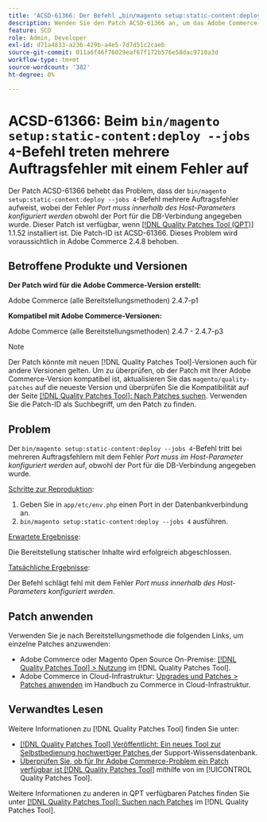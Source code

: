 ```yaml
---
title: 'ACSD-61366: Der Befehl „bin/magento setup:static-content:deploy —jobs 4“ schlägt mit einem Fehler bei mehreren Vorgängen fehl'
description: Wenden Sie den Patch ACSD-61366 an, um das Adobe Commerce-Problem zu beheben, bei dem der Befehl „bin/magento setup:static-content:deploy —jobs 4“ auf mehrere Auftragsfehler mit dem Fehler *Port muss innerhalb des Host-Parameters konfiguriert werden* stößt, obwohl der Port für die DB-Verbindung angegeben wurde.
feature: SCD
role: Admin, Developer
exl-id: d71a4833-a236-429b-a4e5-7d7d51c2caeb
source-git-commit: 011a6f46f76029eaf67f172b576e58dac9710a3d
workflow-type: tm+mt
source-wordcount: '382'
ht-degree: 0%

---
```


# ACSD-61366: Beim `bin/magento setup:static-content:deploy --jobs 4`-Befehl treten mehrere Auftragsfehler mit einem Fehler auf

Der Patch ACSD-61366 behebt das Problem, dass der `bin/magento setup:static-content:deploy --jobs 4`-Befehl mehrere Auftragsfehler aufweist, wobei der Fehler *Port muss innerhalb des Host-Parameters konfiguriert werden* obwohl der Port für die DB-Verbindung angegeben wurde. Dieser Patch ist verfügbar, wenn [[!DNL Quality Patches Tool (QPT)]](https://experienceleague.adobe.com/en/docs/commerce-operations/tools/quality-patches-tool/quality-patches-tool-to-self-serve-quality-patches) 1.1.52 installiert ist. Die Patch-ID ist ACSD-61366. Dieses Problem wird voraussichtlich in Adobe Commerce 2.4.8 behoben.

## Betroffene Produkte und Versionen

**Der Patch wird für die Adobe Commerce-Version erstellt:**

Adobe Commerce (alle Bereitstellungsmethoden) 2.4.7-p1

**Kompatibel mit Adobe Commerce-Versionen:**

Adobe Commerce (alle Bereitstellungsmethoden) 2.4.7 - 2.4.7-p3

>[!NOTE]
>
>Der Patch könnte mit neuen [!DNL Quality Patches Tool]-Versionen auch für andere Versionen gelten. Um zu überprüfen, ob der Patch mit Ihrer Adobe Commerce-Version kompatibel ist, aktualisieren Sie das `magento/quality-patches` auf die neueste Version und überprüfen Sie die Kompatibilität auf der Seite [[!DNL Quality Patches Tool]: Nach Patches suchen](https://experienceleague.adobe.com/tools/commerce-quality-patches/index.html). Verwenden Sie die Patch-ID als Suchbegriff, um den Patch zu finden.

## Problem

Der `bin/magento setup:static-content:deploy --jobs 4`-Befehl tritt bei mehreren Auftragsfehlern mit dem Fehler *Port muss im Host-Parameter konfiguriert werden* auf, obwohl der Port für die DB-Verbindung angegeben wurde.

<u>Schritte zur Reproduktion</u>:

1. Geben Sie in `app/etc/env.php` einen Port in der Datenbankverbindung an.
1. `bin/magento setup:static-content:deploy --jobs 4` ausführen.

<u>Erwartete Ergebnisse</u>:

Die Bereitstellung statischer Inhalte wird erfolgreich abgeschlossen.

<u>Tatsächliche Ergebnisse</u>:

Der Befehl schlägt fehl mit dem Fehler *Port muss innerhalb des Host-Parameters konfiguriert werden*.

## Patch anwenden

Verwenden Sie je nach Bereitstellungsmethode die folgenden Links, um einzelne Patches anzuwenden:

* Adobe Commerce oder Magento Open Source On-Premise: [[!DNL Quality Patches Tool] > Nutzung](/help/tools/quality-patches-tool/usage.md) im [!DNL Quality Patches Tool].
* Adobe Commerce in Cloud-Infrastruktur: [Upgrades und Patches > Patches anwenden](https://experienceleague.adobe.com/docs/commerce-cloud-service/user-guide/develop/upgrade/apply-patches.html) im Handbuch zu Commerce in Cloud-Infrastruktur.

## Verwandtes Lesen

Weitere Informationen zu [!DNL Quality Patches Tool] finden Sie unter:

* [[!DNL Quality Patches Tool] Veröffentlicht: Ein neues Tool zur Selbstbedienung hochwertiger Patches ](https://experienceleague.adobe.com/en/docs/commerce-operations/tools/quality-patches-tool/quality-patches-tool-to-self-serve-quality-patches) der Support-Wissensdatenbank.
* [Überprüfen Sie, ob für Ihr Adobe Commerce-Problem ein Patch verfügbar ist [!DNL Quality Patches Tool]](/help/tools/quality-patches-tool/patches-available-in-qpt/check-patch-for-magento-issue-with-magento-quality-patches.md) mithilfe von im [!UICONTROL Quality Patches Tool].


Weitere Informationen zu anderen in QPT verfügbaren Patches finden Sie unter [[!DNL Quality Patches Tool]: Suchen nach Patches](https://experienceleague.adobe.com/tools/commerce-quality-patches/index.html) im [!DNL Quality Patches Tool].
